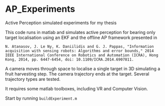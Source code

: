 # AP_Experiments
Active Perception simulated experiments for my thesis

This code runs in matlab and simulates active perception for bearing only target localisation using an EKF and the offline AP framework presented in 

`N. Atanasov, J. Le Ny, K. Daniilidis and G. J. Pappas, "Information acquisition with sensing robots: Algorithms and error bounds," 2014 IEEE International Conference on Robotics and Automation (ICRA), Hong Kong, 2014, pp. 6447-6454, doi: 10.1109/ICRA.2014.6907811.`

A camera moves through space to localise a single target in 3D simulating a fruit harvesting step. The camera trajectory ends at the target. Several trajectory types are tested. 

It requires some matlab toolboxes, including VR and Computer Vision. 

Start by running `buildExperiment.m`
